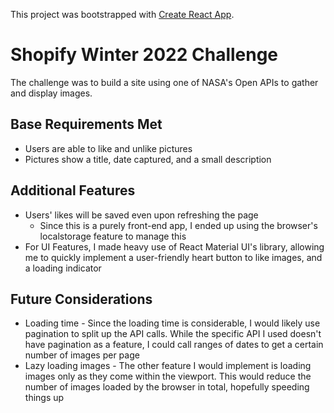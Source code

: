 This project was bootstrapped with [Create React App](https://github.com/facebook/create-react-app).

# Shopify Winter 2022 Challenge

The challenge was to build a site using one of NASA's Open APIs to gather and display images. 

## Base Requirements Met
- Users are able to like and unlike pictures
- Pictures show a title, date captured, and a small description

## Additional Features
- Users' likes will be saved even upon refreshing the page
    - Since this is a purely front-end app, I ended up using the browser's localstorage feature to manage this
- For UI Features, I made heavy use of React Material UI's library, allowing me to quickly implement a user-friendly heart button to like images, and a loading indicator

## Future Considerations
- Loading time - Since the loading time is considerable, I would likely use pagination to split up the API calls. While the specific API I used doesn't have pagination as a feature, I could call ranges of dates to get a certain number of images per page
- Lazy loading images - The other feature I would implement is loading images only as they come within the viewport. This would reduce the number of images loaded by the browser in total, hopefully speeding things up
